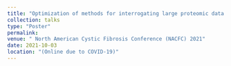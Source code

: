 ```yaml
---
title: "Optimization of methods for interrogating large proteomic data sets for disease progression prediction in CF"
collection: talks
type: "Poster"
permalink: 
venue: " North American Cystic Fibrosis Conference (NACFC) 2021"
date: 2021-10-03
location: "(Online due to COVID-19)"
---
```

